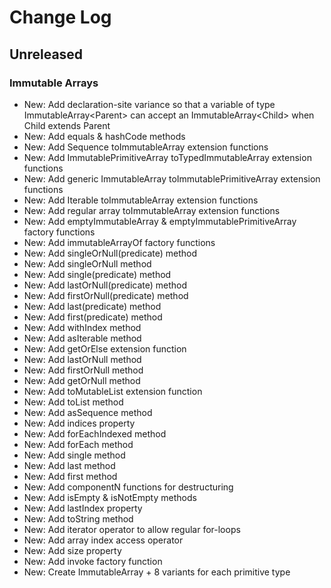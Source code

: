 Change Log
==========

## Unreleased

### Immutable Arrays
* New: Add declaration-site variance so that a variable of type ImmutableArray\<Parent> can accept an
  ImmutableArray\<Child> when Child extends Parent
* New: Add equals & hashCode methods
* New: Add Sequence toImmutableArray extension functions
* New: Add ImmutablePrimitiveArray toTypedImmutableArray extension functions
* New: Add generic ImmutableArray toImmutablePrimitiveArray extension functions
* New: Add Iterable toImmutableArray extension functions
* New: Add regular array toImmutableArray extension functions
* New: Add emptyImmutableArray & emptyImmutablePrimitiveArray factory functions
* New: Add immutableArrayOf factory functions
* New: Add singleOrNull(predicate) method
* New: Add singleOrNull method
* New: Add single(predicate) method
* New: Add lastOrNull(predicate) method
* New: Add firstOrNull(predicate) method
* New: Add last(predicate) method
* New: Add first(predicate) method
* New: Add withIndex method
* New: Add asIterable method
* New: Add getOrElse extension function
* New: Add lastOrNull method
* New: Add firstOrNull method
* New: Add getOrNull method
* New: Add toMutableList extension function
* New: Add toList method
* New: Add asSequence method
* New: Add indices property
* New: Add forEachIndexed method
* New: Add forEach method
* New: Add single method
* New: Add last method
* New: Add first method
* New: Add componentN functions for destructuring
* New: Add isEmpty & isNotEmpty methods
* New: Add lastIndex property
* New: Add toString method
* New: Add iterator operator to allow regular for-loops
* New: Add array index access operator
* New: Add size property
* New: Add invoke factory function
* New: Create ImmutableArray + 8 variants for each primitive type
